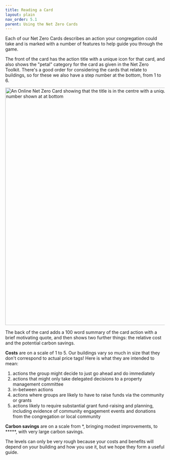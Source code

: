 ```yaml
---
title: Reading a Card
layout: plain
nav_order: 5.1
parent: Using the Net Zero Cards
--- 
```


Each of our Net Zero Cards describes an action your congregation could take and is marked with a number of features to help guide you through the game.  

The front of the card has the action title with a unique icon for that card, and also shows the "petal" category for the card as given in the Net Zero Toolkit.  There's a good order for considering the cards that relate to buildings, so for these we also have a step number at the bottom, from 1 to 6. 


<img src='{{ "graphics/Reading-NetZeroCards.jpg" | relative_url }}' alt="An Online Net Zero Card showing that the title is in the centre with a unique icon for that card and the step number shown at at bottom" title="annotated card front" width="750px"/>

The back of the card adds a 100 word summary of the card action with a brief motivating quote, and then shows two further things:  the relative cost and the potential carbon savings.

**Costs** are on a scale of 1 to 5.  Our buildings vary so much in size that they don't correspond to actual price tags!  Here is what they are intended to mean:

1. actions the group might decide to just go ahead and do immediately
2. actions that might only take delegated decisions to a property management committee
3. in-between actions
4. actions where groups are likely to have to raise funds via the community or grants
5. actions likely to require substantial grant fund-raising and planning, including evidence of community engagement events and donations from the congregation or local community

**Carbon savings** are on a scale from \*, bringing modest improvements, to \*\*\*\*\*, with very large carbon savings.

The levels can only be very rough because your costs and benefits will depend on your building and how you use it, but we hope they form a useful guide.  
